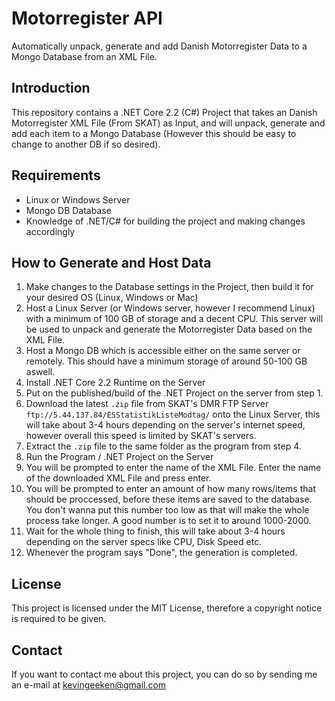 # Motorregister API
Automatically unpack, generate and add Danish Motorregister Data to a Mongo Database from an XML File.

## Introduction
This repository contains a .NET Core 2.2 (C#) Project that takes an Danish Motorregister XML File (From SKAT) as Input, and will unpack, generate and add each item to a Mongo Database (However this should be easy to change to another DB if so desired).

## Requirements
* Linux or Windows Server
* Mongo DB Database
* Knowledge of .NET/C# for building the project and making changes accordingly

## How to Generate and Host Data
1. Make changes to the Database settings in the Project, then build it for your desired OS (Linux, Windows or Mac)
2. Host a Linux Server (or Windows server, however I recommend Linux) with a minimum of 100 GB of storage and a decent CPU. This server will be used to unpack and generate the Motorregister Data based on the XML File.
3. Host a Mongo DB which is accessible either on the same server or remotely. This should have a minimum storage of around 50-100 GB aswell.
4. Install .NET Core 2.2 Runtime on the Server
5. Put on the published/build of the .NET Project on the server from step 1.
6. Download the latest ``.zip`` file from SKAT's DMR FTP Server ``ftp://5.44.137.84/ESStatistikListeModtag/`` onto the Linux Server, this will take about 3-4 hours depending on the server's internet speed, however overall this speed is limited by SKAT's servers.
7. Extract the ``.zip`` file to the same folder as the program from step 4.
8. Run the Program / .NET Project on the Server
9. You will be prompted to enter the name of the XML File. Enter the name of the downloaded XML File and press enter.
10. You will be prompted to enter an amount of how many rows/items that should be proccessed, before these items are saved to the database. You don't wanna put this number too low as that will make the whole process take longer. A good number is to set it to around 1000-2000.
11. Wait for the whole thing to finish, this will take about 3-4 hours depending on the server specs like CPU, Disk Speed etc.
12. Whenever the program says "Done", the generation is completed.

## License
This project is licensed under the MIT License, therefore a copyright notice is required to be given.

## Contact
If you want to contact me about this project, you can do so by sending me an e-mail at kevingeeken@gmail.com
